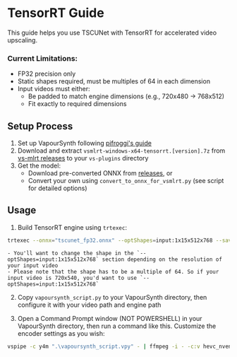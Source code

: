 # TensorRT Guide

This guide helps you use TSCUNet with TensorRT for accelerated video upscaling.

### **Current Limitations:**
- FP32 precision only
- Static shapes required, must be multiples of 64 in each dimension
- Input videos must either:
  - Be padded to match engine dimensions (e.g., 720x480 → 768x512)
  - Fit exactly to required dimensions

## Setup Process

1. Set up VapourSynth following [pifroggi's guide](https://github.com/pifroggi/vapoursynth-stuff/blob/main/docs/vapoursynth-portable-setup-tutorial.md)
2. Download and extract `vsmlrt-windows-x64-tensorrt.[version].7z` from [vs-mlrt releases](https://github.com/AmusementClub/vs-mlrt/releases) to your `vs-plugins` directory
3. Get the model:
   - Download pre-converted ONNX from [releases](https://github.com/Kim2091/Kim2091-Models/releases), or
   - Convert your own using `convert_to_onnx_for_vsmlrt.py` (see script for detailed options)

## Usage

1. Build TensorRT engine using `trtexec`:
```bash
trtexec --onnx="tscunet_fp32.onnx" --optShapes=input:1x15x512x768 --saveEngine=tscunet_fp32.engine --builderOptimizationLevel=5 --useCudaGraph --tacticSources=+CUDNN,-CUBLAS,-CUBLAS_LT
```
    - You'll want to change the shape in the `--optShapes=input:1x15x512x768` section depending on the resolution of your input video
    - Please note that the shape has to be a multiple of 64. So if your input video is 720x540, you'd want to use `--optShapes=input:1x15x512x768`

2. Copy `vapoursynth_script.py` to your VapourSynth directory, then configure it with your video path and engine path

3. Open a Command Prompt window (NOT POWERSHELL) in your VapourSynth directory, then run a command like this. Customize the encoder settings as you wish:
```bash
vspipe -c y4m ".\vapoursynth_script.vpy" - | ffmpeg -i - -c:v hevc_nvenc -qp 0 -preset p5 -tune lossless "output.mkv"
```